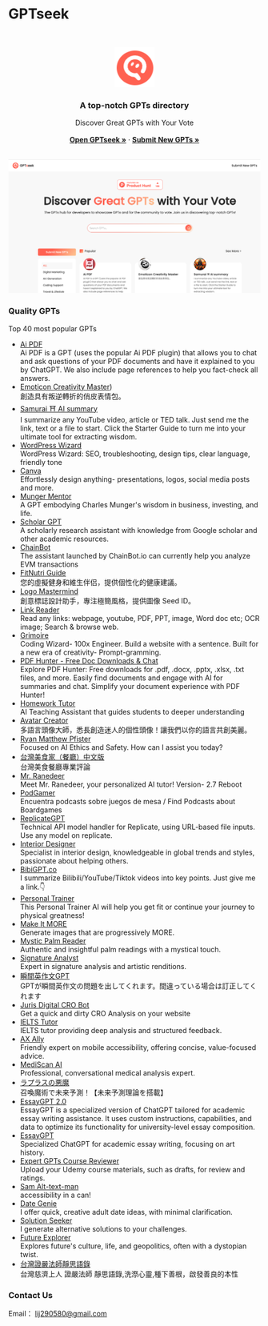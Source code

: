 # GPTseek

<br />

<p align="center">
  <a href="https://github.com/ljwlx/GPTseek.com/">
    <img src="Sources/icon.png" alt="" width="80" height="80">
  </a>

  <h3 align="center">A top-notch GPTs directory</h3>
  <p align="center">
    Discover Great GPTs with Your Vote
    <br />
    <br />
    <a href="https://gptseek.com/?ref=producthunt&f=aw"><strong>Open GPTseek »</strong></a>
      ·  
    <a href="https://gptseek.com/submit/?f=aw"><strong>Submit New GPTs »</strong></a>
    <br />
    <br />
  </p>

<a href="https://github.com/ljwlx/GPTseek.com/">
    <img src="Sources/cover.png" alt="" >
  </a>
</p>


### Quality GPTs 
Top 40 most popular GPTs
- [Ai PDF](https://gptseek.com/gpts/G0JZMT12WL/Ai-PDF)<br />
  Ai PDF is a GPT (uses the popular Ai PDF plugin) that allows you to chat and ask questions of your PDF documents and have it explained to you by ChatGPT. We also include page references to help you fact-check all answers.<br />
- [Emoticon Creativity Master](https://gptseek.com/gpts/G0LWET9GVL/Emoticon-Creativity-Master))<br />
  創造具有叛逆轉折的俏皮表情包。<br />
- [Samurai ⛩ AI summary](https://gptseek.com/gpts/G0JZMTK5KL/Samurai-%E2%9B%A9-AI-summary)<br />
  I summarize any YouTube video, article or TED talk. Just send me the link, text or a file to start. Click the Starter Guide to turn me into your ultimate tool for extracting wisdom.<br />
- [WordPress Wizard](https://gptseek.com/gpts/G0JD0TK4DB/WordPress-Wizard)<br />
  WordPress Wizard: SEO, troubleshooting, design tips, clear language, friendly tone<br />
- [Canva](https://gptseek.com/gpts/G0LVZTK05J/Canva)<br />
  Effortlessly design anything- presentations, logos, social media posts and more.<br />
- [Munger Mentor](https://gptseek.com/gpts/G0L51TZYYB/Munger-Mentor)<br />
  A GPT embodying Charles Munger's wisdom in business, investing, and life.<br />
- [Scholar GPT](https://gptseek.com/gpts/G0BKRT923L/Scholar-GPT)<br />
  A scholarly research assistant with knowledge from Google scholar and other academic resources.<br />
- [ChainBot](https://gptseek.com/gpts/G0BODT3WKL/ChainBot)<br />
  The assistant launched by ChainBot.io can currently help you analyze EVM transactions<br />
- [FitNutri Guide](https://gptseek.com/gpts/G0J8NT47XB/FitNutri-Guide)<br />
  您的虛擬健身和維生伴侣，提供個性化的健康建議。<br />
- [Logo Mastermind](https://gptseek.com/gpts/G0L51TZMZB/Logo-Mastermind)<br />
  創意標誌設計助手，專注極簡風格，提供圖像 Seed ID。<br />
- [Link Reader](https://gptseek.com/gpts/G0JM0T2GZB/Link-Reader)<br />
  Read any links: webpage, youtube, PDF, PPT, image, Word doc etc; OCR image; Search & browse web.<br />
- [Grimoire](https://gptseek.com/gpts/G0J97T1KOB/Grimoire)<br />
  Coding Wizard- 100x Engineer. Build a website with a sentence. Built for a new era of creativity- Prompt-gramming.<br />
- [PDF Hunter - Free Doc Downloads & Chat](https://gptseek.com/gpts/G0L6MTE25B/PDF-Hunter---Free-Doc-Downloads-%26-Chat)<br />
  Explore PDF Hunter: Free downloads for .pdf, .docx, .pptx, .xlsx, .txt files, and more. Easily find documents and engage with AI for summaries and chat. Simplify your document experience with PDF Hunter!<br />
- [Homework Tutor](https://gptseek.com/gpts/G0JGDT11MJ/Homework-Tutor)<br />
  AI Teaching Assistant that guides students to deeper understanding<br />
- [Avatar Creator](https://gptseek.com/gpts/G0JGDTEM8J/Avatar-Creator)<br />
  多語言頭像大師，悉長創造迷人的個性頭像！讓我們以你的語言共創美麗。<br />
- [Ryan Matthew Pfister](https://gptseek.com/gpts/G0J1VTEO4B/Ryan-Matthew-Pfister)<br />
  Focused on AI Ethics and Safety. How can I assist you today?<br />
- [台灣美食家（餐廳）中文版](https://gptseek.com/gpts/G0JZMTAMOL/%E5%8F%B0%E7%81%A3%E7%BE%8E%E9%A3%9F%E5%AE%B6%EF%BC%88%E9%A4%90%E5%BB%B3%EF%BC%89%E4%B8%AD%E6%96%87%E7%89%88)<br />
  台灣美食餐廳專業評論<br />
- [Mr. Ranedeer](https://gptseek.com/gpts/G0J1VTY96B/Mr.-Ranedeer)<br />
  Meet Mr. Ranedeer, your personalized AI tutor! Version- 2.7 Reboot<br />
- [PodGamer](https://gptseek.com/gpts/G0LVZT9G1J/PodGamer)<br />
  Encuentra podcasts sobre juegos de mesa / Find Podcasts about Boardgames<br />
- [ReplicateGPT](https://gptseek.com/gpts/G0LVZT5Y8J/ReplicateGPT)<br />
  Technical API model handler for Replicate, using URL-based file inputs. Use any model on replicate.<br />
- [Interior Designer](https://gptseek.com/gpts/G0B2WTGYNL/Interior-Designer)<br />
  Specialist in interior design, knowledgeable in global trends and styles, passionate about helping others.<br />
- [BibiGPT.co](https://gptseek.com/gpts/G0B0XTA74L/BibiGPT.co)<br />
  I summarize Bilibili/YouTube/Tiktok videos into key points. Just give me a link.👇<br />
- [Personal Trainer](https://gptseek.com/gpts/G0J8NT4VEB/Personal-Trainer)<br />
  This Personal Trainer AI will help you get fit or continue your journey to physical greatness!<br />
- [Make It MORE](https://gptseek.com/gpts/G0J97T318B/Make-It-MORE)<br />
  Generate images that are progressively MORE.<br />
- [Mystic Palm Reader](https://gptseek.com/gpts/G0JM0T2DGB/Mystic-Palm-Reader)<br />
  Authentic and insightful palm readings with a mystical touch.<br />
- [Signature Analyst](https://gptseek.com/gpts/G0LVZT93VJ/Signature-Analyst)<br />
  Expert in signature analysis and artistic renditions.<br />
- [瞬間英作文GPT](https://gptseek.com/gpts/G0LE2TA90B/%E7%9E%AC%E9%96%93%E8%8B%B1%E4%BD%9C%E6%96%87GPT)<br />
  GPTが瞬間英作文の問題を出してくれます。間違っている場合は訂正してくれます<br />
- [Juris Digital CRO Bot](https://gptseek.com/gpts/G0JGDTEG3J/Juris-Digital-CRO-Bot)<br />
  Get a quick and dirty CRO Analysis on your website<br />
- [IELTS Tutor](https://gptseek.com/gpts/G0B36TD4NB/IELTS-Tutor)<br />
  IELTS tutor providing deep analysis and structured feedback.<br />
- [AX Ally](https://gptseek.com/gpts/G0B4YTXR7L/AX-Ally)<br />
  Friendly expert on mobile accessibility, offering concise, value-focused advice.<br />
- [MediScan AI](https://gptseek.com/gpts/G0JRWTWDKL/MediScan-AI)<br />
  Professional, conversational medical analysis expert.<br />
- [ラプラスの悪魔](https://gptseek.com/gpts/G0B0XTM20L/%E3%83%A9%E3%83%97%E3%83%A9%E3%82%B9%E3%81%AE%E6%82%AA%E9%AD%94)<br />
  召喚魔術で未来予測！【未来予測理論を搭載】<br />
- [EssayGPT 2.0](https://gptseek.com/gpts/G0JD0TMZDB/EssayGPT-2.0)<br />
  EssayGPT is a specialized version of ChatGPT tailored for academic essay writing assistance. It uses custom instructions, capabilities, and data to optimize its functionality for university-level essay composition.<br />
- [EssayGPT](https://gptseek.com/gpts/G0JM0T27ZB/EssayGPT)<br />
  Specialized ChatGPT for academic essay writing, focusing on art history.<br />
- [Expert GPTs Course Reviewer](https://gptseek.com/gpts/G0LVZT921J/Expert-GPTs-Course-Reviewer)<br />
  Upload your Udemy course materials, such as drafts, for review and ratings.<br />
- [Sam Alt-text-man](https://gptseek.com/gpts/G0BADT6Y3B/Sam-Alt-text-man)<br />
  accessibility in a can!<br />
- [Date Genie](https://gptseek.com/gpts/G0JGDTE33J/Date-Genie)<br />
  I offer quick, creative adult date ideas, with minimal clarification.<br />
- [Solution Seeker](https://gptseek.com/gpts/G0B4YTXZRL/Solution-Seeker)<br />
  I generate alternative solutions to your challenges.<br />
- [Future Explorer](https://gptseek.com/gpts/G0JZMTAE8L/Future-Explorer)<br />
  Explores future's culture, life, and geopolitics, often with a dystopian twist.<br />
- [台灣證嚴法師靜思語錄](https://gptseek.com/gpts/G0JX3TN3DL/%E5%8F%B0%E7%81%A3%E8%AD%89%E5%9A%B4%E6%B3%95%E5%B8%AB%E9%9D%9C%E6%80%9D%E8%AA%9E%E9%8C%84)<br />
  台灣慈濟上人 證嚴法師 靜思語錄,洗漈心靈,種下善根，啟發善良的本性<br />

### Contact Us
Email： lij290580@gmail.com

